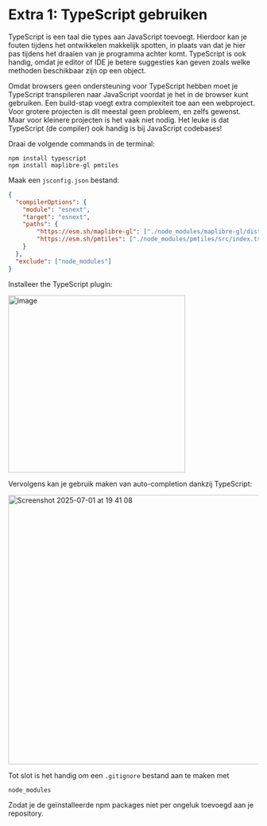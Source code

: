 # Extra 1: TypeScript gebruiken

TypeScript is een taal die types aan JavaScript toevoegt. Hierdoor kan je fouten tijdens het ontwikkelen makkelijk spotten, in plaats van dat je hier pas tijdens het draaien van je programma achter komt. TypeScript is ook handig, omdat je editor of IDE je betere suggesties kan geven zoals welke methoden beschikbaar zijn op een object.

Omdat browsers geen ondersteuning voor TypeScript hebben moet je TypeScript transpileren naar JavaScript voordat je het in de browser kunt gebruiken. Een build-stap voegt extra complexiteit toe aan een webproject. Voor grotere projecten is dit meestal geen probleem, en zelfs gewenst. Maar voor kleinere projecten is het vaak niet nodig. Het leuke is dat TypeScript (de compiler) ook handig is bij JavaScript codebases!

Draai de volgende commands in de terminal:

```
npm install typescript
npm install maplibre-gl pmtiles
```

Maak een `jsconfig.json` bestand:

```json
{
  "compilerOptions": {
    "module": "esnext",
    "target": "esnext",
    "paths": {
        "https://esm.sh/maplibre-gl": ["./node_modules/maplibre-gl/dist/maplibre-gl.d.ts"],
        "https://esm.sh/pmtiles": ["./node_modules/pmtiles/src/index.ts"]
    }
  },
  "exclude": ["node_modules"]
}
```

Installeer the TypeScript plugin:

<img width="356" alt="image" src="https://github.com/user-attachments/assets/095e6b31-ab69-4249-afeb-485e7eb73cc0" />

Vervolgens kan je gebruik maken van auto-completion dankzij TypeScript:

<img width="541" alt="Screenshot 2025-07-01 at 19 41 08" src="https://github.com/user-attachments/assets/70b29e98-8340-4dc7-abbb-c72c4fcdfb72" />

Tot slot is het handig om een `.gitignore` bestand aan te maken met

```
node_modules
```

Zodat je de geïnstalleerde npm packages niet per ongeluk toevoegd aan je repository.
